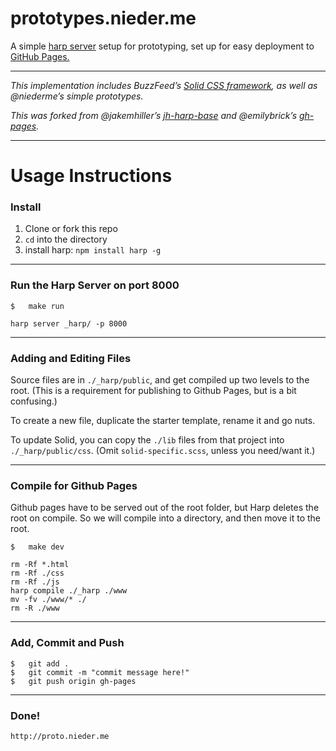 # prototypes.nieder.me

A simple [harp server](http://harpjs.com) setup for prototyping, set up for easy deployment to [GitHub Pages.](https://help.github.com/articles/creating-project-pages-manually/) 

***

_This implementation includes BuzzFeed’s [Solid CSS framework](http://github.com/buzzfeed/solid), as well as @niederme’s simple prototypes._

_This was forked from @jakemhiller’s [jh-harp-base](https://github.com/jakemhiller/jh-harp-base) and @emilybrick’s [gh-pages](https://github.com/emilybrick/prototypes/tree/gh-pages)._

***

# Usage Instructions

### Install

1. Clone or fork this repo
2. `cd` into the directory
3. install harp: `npm install harp -g`

***

### Run the Harp Server on port 8000

	$	make run
    
	harp server _harp/ -p 8000

***

### Adding and Editing Files
Source files are in `./_harp/public`, and get compiled up two levels to the root. (This is a requirement for publishing to Github Pages, but is a bit confusing.)

To create a new file, duplicate the starter template, rename it and go nuts.

To update Solid, you can copy the `./lib` files from that project into `./_harp/public/css`. (Omit `solid-specific.scss`, unless you need/want it.)

***

### Compile for Github Pages
Github pages have to be served out of the root folder, but Harp deletes the root on compile. So we will compile into a directory, and then move it to the root.

	$ 	make dev
	
	rm -Rf *.html
	rm -Rf ./css
	rm -Rf ./js
	harp compile ./_harp ./www
	mv -fv ./www/* ./
	rm -R ./www

***

### Add, Commit and Push

	$	git add .
	$	git commit -m "commit message here!"
	$	git push origin gh-pages

***
	
### Done!

	http://proto.nieder.me